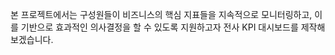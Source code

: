 본 프로젝트에서는 구성원들이 비즈니스의 핵심 지표들을 지속적으로 모니터링하고, 이를 기반으로 효과적인 의사결정을 할 수 있도록 지원하고자 전사 KPI 대시보드를 제작해 보겠습니다.
